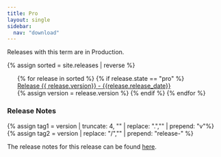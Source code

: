```yaml
---
title: Pro
layout: single
sidebar:
  nav: "download"
---
```


Releases with this term are in Production.

{% assign sorted = site.releases | reverse %}

<ul style="list-style-type:none">
{% for release in sorted %}
{% if release.state == "pro" %}
<li> <a href="{{ release.url | relative_url }}"> Release {{ release.version}} - {{release.release_date}} </a></li>
{% assign version = release.version %}
{% endif %}
{% endfor %}
</ul>

### Release Notes

{% assign tag1 = version | truncate: 4, "" | replace: ".","" | prepend: "v"%}
{% assign tag2 = version | replace: "/","" | prepend: "release-" %}

The release notes for this release can be found [here](https://root.cern/doc/{{tag1}}/release-notes.html#{{tag2}}).
